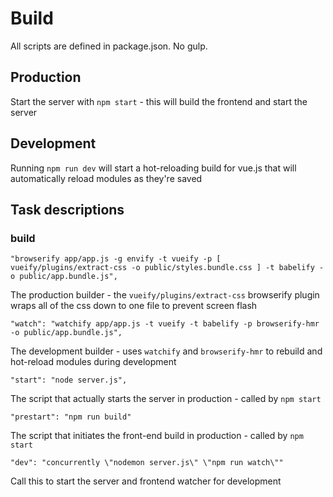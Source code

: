 # Build
All scripts are defined in package.json. No gulp.
## Production
Start the server with `npm start` - this will build the frontend and start the server
## Development
Running `npm run dev` will start a hot-reloading build for vue.js that will automatically reload modules as they're saved
## Task descriptions
### build
    "browserify app/app.js -g envify -t vueify -p [ vueify/plugins/extract-css -o public/styles.bundle.css ] -t babelify -o public/app.bundle.js",
The production builder - the `vueify/plugins/extract-css` browserify plugin wraps all of the css down to one file to prevent screen flash

    "watch": "watchify app/app.js -t vueify -t babelify -p browserify-hmr -o public/app.bundle.js",
The development builder - uses `watchify` and `browserify-hmr` to rebuild and hot-reload modules during development

    "start": "node server.js",
The script that actually starts the server in production - called by `npm start`

    "prestart": "npm run build"
The script that initiates the front-end build in production - called by `npm start`
    
    "dev": "concurrently \"nodemon server.js\" \"npm run watch\""
Call this to start the server and frontend watcher for development